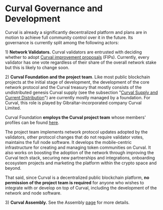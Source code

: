 # Curval Governance and Development

Curval is already a significantly decentralized platform and plans are in motion to achieve full community control over it in the future. Its governance is currently split among the following actors:

1\) **Network Validators.** Curval validators are entrusted with deciding whether to adopt [Curval improvement proposals](https://docs.Curvalscan.org/general/fips) (FIPs). Currently, every validator has one vote regardless of their share of the overall network stake but this is likely to change soon.

2\) **Curval Foundation and the project team**. Like most public blockchain projects at the initial stage of development, the development of the core network protocol and the Curval treasury that mostly consists of the undistributed genesis Curval supply (see the subsection "[Curval Supply and Current Distribution](https://docs.Curvalscan.org/general/fuse-token/fuse-supply-and-current-distribution)") are currently mostly managed by a foundation. For Curval, this role is played by Gibraltar-incorporated company Curval Limited.

Curval Foundation **employs the Curval project team** whose members' profiles can be found [here](https://Curvalscan.org/about).

The project team implements network protocol updates adopted by the validators, other protocol changes that do not require validator votes, maintains the full node software. It develops the mobile-centric infrastructure for creating and managing token communities on Curval. It also works on boosting the adoption of the network through improving the Curval tech stack, securing new partnerships and integrations, onboarding ecosystem projects and marketing the platform within the crypto space and beyond.

That said, since Curval is a decentralized public blockchain platform, **no permission of the project team is required** for anyone who wishes to integrate with or develop on top of Curval, including the development of the network and node software.

3\) **Curval Assembly.** See the Assembly [page](https://docs.Curvalscan.org/general/fuse-governance/fuse-assembly) for more details. &#x20;
